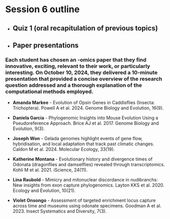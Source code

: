 # Session 6 outline

* ## Quiz 1 (oral recapitulation of previous topics)
* ## Paper presentations

### Each student has chosen an -omics paper that they find innovative, exciting, relevant to their work, or particularly interesting. On October 10, 2024, they delivered a 10-minute presentation that provided a concise overview of the research question addressed and a thorough explanation of the computational methods employed.

* **Amanda Markee** - Evolution of Opsin Genes in Caddisflies (Insecta: Trichoptera). Powell A et al. 2024. Genome Biology and Evolution, 16(9).
    
* **Daniela Garcia** - Phylogenomic Insights into Mouse Evolution Using a Pseudoreference Approach. Brice AJ et al. 2017. Genome Biology and Evolution, 9(3).

* **Joseph Won** - Gelada genomes highlight events of gene flow, hybridisation, and local adaptation that track past climatic changes. Caldon M et al. 2024. Molecular Ecology, 33(19).
    
* **Katherine Montana** - Evolutionary history and divergence times of Odonata (dragonflies and damselflies) revealed through transcriptomics. Kohli M et al. 2021. iScience, 24(11).
    
* **Lina Raubold** - Mimicry and mitonuclear discordance in nudibranchs: New insights from exon capture phylogenomics. Layton KKS et al. 2020. Ecology and Evolution, 10(21).
    
* **Violet Onsongo** - Assessment of targeted enrichment locus capture across time and museums using odonate specimens. Goodman A et al. 2023. Insect Systematics and Diversity, 7(3).

